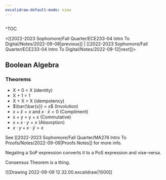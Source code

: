 ```yaml
---
excalidraw-default-mode: view
---
```


```toc

```

^TOC

<[[2022-2023 Sophomore/Fall Quarter/ECE233-04 Intro To Digital/Notes/2022-09-08|previous]] | [[2022-2023 Sophomore/Fall Quarter/ECE233-04 Intro To Digital/Notes/2022-09-12|next]]>


## Boolean Algebra

### Theorems
- X + 0 = X (identity)
- X + 1 = 1
- X + X = X (idempotency)
- $\bar{\bar{x}} = x$ (Involution)
- $x + \bar{x} = x$ and $x \cdot \bar{x} = 0$ (Compliment)
- x + y = y + x (Commutative)
- $x + x\cdot y = x$ (Absorption)
- $x\cdot y + x\cdot\bar{y} = x$

See [[2022-2023 Sophomore/Fall Quarter/MA276 Intro To Proofs/Notes/2022-09-09|Proofs Notes]] for more info.

Negating a SoP expression converts it to a PoS expression and vise-versa.

Consensus Theorem is a thing.


![[Drawing 2022-09-09 12.32.00.excalidraw|1000]]


